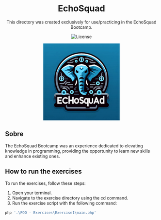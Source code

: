 <h1 align="center"> EchoSquad </h1>

<p align="center">
  This directory was created exclusively for use/practicing in the EchoSquad Bootcamp.
</p>

<p align="center">
  <img alt="License" src="https://img.shields.io/static/v1?label=license&message=MIT&color=49AA26&labelColor=000000">
</p>

<p align="center">
  <img alt="logo-echoSquad" src=".github/logo_echosquad.jpg" style="width: 50%">
</p>


## Sobre
The EchoSquad Bootcamp was an experience dedicated to elevating knowledge in programming, providing the opportunity to learn new skills and enhance existing ones.


## How to run the exercises
To run the exercises, follow these steps:

1. Open your terminal.
2. Navigate to the exercise directory using the cd command.
3. Run the exercise script with the following command:

```bash 
php '.\POO - Exercises\Exercise1\main.php'
```
